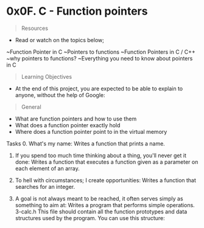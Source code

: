 # 0x0F. C - Function pointers
> Resources
- Read or watch on the topics below;

~Function Pointer in C
~Pointers to functions
~Function Pointers in C / C++
~why pointers to functions?
~Everything you need to know about pointers in C

> Learning Objectives
- At the end of this project, you are expected to be able to explain to anyone, without the help of Google:

> General
- What are function pointers and how to use them
- What does a function pointer exactly hold
- Where does a function pointer point to in the virtual memory

Tasks
0. What's my name: Writes a function that prints a name.

1. If you spend too much time thinking about a thing, you'll never get it done: Writes a function that executes a function given as a parameter on each element of an array.

2. To hell with circumstances; I create opportunities: Writes a function that searches for an integer.

3. A goal is not always meant to be reached, it often serves simply as something to aim at: Writes a program that performs simple operations.
 3-calc.h
This file should contain all the function prototypes and data structures used by the program. You can use this structure:
